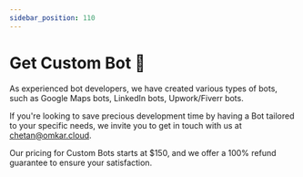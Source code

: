 ```yaml
---
sidebar_position: 110
---
```



# Get Custom Bot 🤖

As experienced bot developers, we have created various types of bots, such as Google Maps bots, LinkedIn bots, Upwork/Fiverr bots.

If you're looking to save precious development time by having a Bot tailored to your specific needs, we invite you to get in touch with us at chetan@omkar.cloud.

Our pricing for Custom Bots starts at $150, and we offer a 100% refund guarantee to ensure your satisfaction.